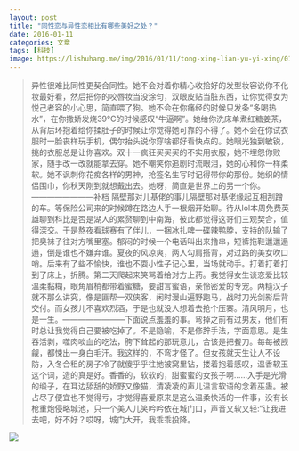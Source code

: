 ```yaml
---
layout: post
title: "同性恋与异性恋相比有哪些美好之处？"
date: 2016-01-11
categories: 文章
tags: [科技]
image: https://lishuhang.me/img/2016/01/11/tong-xing-lian-yu-yi-xing/01.png
---
```


> 异性很难比同性更契合同性。她不会对着你精心收拾好的发型妆容说你不化妆最好看，然后把你的咬唇妆当没涂匀，双眼皮贴当脏东西，让你觉得女为悦己者容的小心思，简直喂了狗。她不会在你痛经的时候只发条“多喝热水”，在你撒娇发烧39°C的时候感叹“牛逼啊”。她给你洗床单煮红糖姜茶，从背后环抱着给你揉肚子的时候让你觉得她可靠的不得了。她不会在你试衣服时一脸丧样玩手机，偶尔抬头说你穿啥都好看快点的。她眼光独到敏锐，挑的衣服总是让你喜欢。双十一疯狂买买买的不实用衣服，她不埋怨你败家，随手改一改就能拿去穿。她不嘲笑你追剧时流眼泪，她的心和你一样柔软。她不讽刺你花痴各样的男神，抢签名生写时记得带你的那份。她织的情侣围巾，你秋天刚到就想戴出去。她呀，简直是世界上的另一个你。————————补档 隔壁那对儿基佬的事儿隔壁那对基佬缘起互相刮蹭的车。等保险公司来的时候蹲在路边人手一根烟开始聊。待从lol本周免费英雄聊到科比是否是湖人的累赘聊到中南海，彼此都觉得这哥们三观契合，值得深交。于是熬夜看球赛有了伴儿，一捆冰扎啤一碟辣鸭脖，支持的队输了把臭袜子往对方嘴里塞。郁闷的时候一个电话叫出来撸串，短裤拖鞋邋邋遢遢，倒是谁也不嫌弃谁。夏夜的风凉爽，两人勾肩搭背，对过路的美女吹口哨。后来有了些不愉快，谁也不耍小性子记心里，当场就动手。打着打着打到了床上，折腾。第二天爬起来笑骂着给对方上药。我觉得女生谈恋爱比较温柔黏糊，眼角眉梢都带着蜜糖，要甜言蜜语，亲怜密爱的专宠。两糙汉子就不那么讲究，像是匪帮一双侠客，闲时漫山遍野跑马，战时刀光剑影后背交付。而女孩儿不喜欢烈酒，于是也就没人想着去抢个压寨。清风明月，也是一生。————————下面说点羞羞的事。弯掉之前有过男友，他们有时总让我觉得自己要被吃掉了。不是隐喻，不是修辞手法，字面意思。是生吞活剥，噬肉啖血的吃法，胯下耸起的那玩意儿，合该是把餐刀。每每被觊觎，都悚出一身白毛汗。我这样的，不弯才怪了。但女孩就天生让人不设防，入冬合租的房子冷了就傻乎乎往她被窝里钻，搂着抱着感叹，温香软玉这个词，造的真是好。香香的，软软的，甜蜜蜜的女孩子啊……入手是光滑的缎子，在耳边舔舐的娇野又像猫，清凌凌的声儿温言软语的念着巫蛊。被占尽了便宜也不觉得亏，才觉得喜爱原来是这么温柔快活的一件事，没有长枪重炮侵略城池，只一个美人儿笑吟吟依在城门口，声音又软又轻:“让我进去吧，好不好？哎呀，城门大开，我乖乖投降。

![](http://mmbiz.qpic.cn/mmbiz/AdRKyBVLoHIqo1ReMLMEkukjwMqkfl61Nq4rgdJrMxtH4COc4jVHJI0JWf4sybHWjIiaUudrRK6zKJPfCWEkNicg/0?wx_fmt=jpeg)